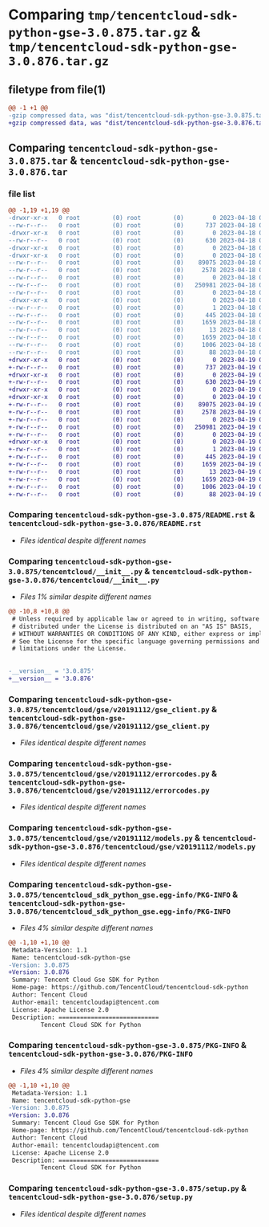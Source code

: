 # Comparing `tmp/tencentcloud-sdk-python-gse-3.0.875.tar.gz` & `tmp/tencentcloud-sdk-python-gse-3.0.876.tar.gz`

## filetype from file(1)

```diff
@@ -1 +1 @@
-gzip compressed data, was "dist/tencentcloud-sdk-python-gse-3.0.875.tar", last modified: Tue Apr 18 00:39:44 2023, max compression
+gzip compressed data, was "dist/tencentcloud-sdk-python-gse-3.0.876.tar", last modified: Wed Apr 19 00:28:35 2023, max compression
```

## Comparing `tencentcloud-sdk-python-gse-3.0.875.tar` & `tencentcloud-sdk-python-gse-3.0.876.tar`

### file list

```diff
@@ -1,19 +1,19 @@
-drwxr-xr-x   0 root         (0) root         (0)        0 2023-04-18 00:39:44.000000 tencentcloud-sdk-python-gse-3.0.875/
--rw-r--r--   0 root         (0) root         (0)      737 2023-04-18 00:39:43.000000 tencentcloud-sdk-python-gse-3.0.875/README.rst
-drwxr-xr-x   0 root         (0) root         (0)        0 2023-04-18 00:39:44.000000 tencentcloud-sdk-python-gse-3.0.875/tencentcloud/
--rw-r--r--   0 root         (0) root         (0)      630 2023-04-18 00:39:43.000000 tencentcloud-sdk-python-gse-3.0.875/tencentcloud/__init__.py
-drwxr-xr-x   0 root         (0) root         (0)        0 2023-04-18 00:39:44.000000 tencentcloud-sdk-python-gse-3.0.875/tencentcloud/gse/
-drwxr-xr-x   0 root         (0) root         (0)        0 2023-04-18 00:39:44.000000 tencentcloud-sdk-python-gse-3.0.875/tencentcloud/gse/v20191112/
--rw-r--r--   0 root         (0) root         (0)    89075 2023-04-18 00:39:43.000000 tencentcloud-sdk-python-gse-3.0.875/tencentcloud/gse/v20191112/gse_client.py
--rw-r--r--   0 root         (0) root         (0)     2578 2023-04-18 00:39:43.000000 tencentcloud-sdk-python-gse-3.0.875/tencentcloud/gse/v20191112/errorcodes.py
--rw-r--r--   0 root         (0) root         (0)        0 2023-04-18 00:39:43.000000 tencentcloud-sdk-python-gse-3.0.875/tencentcloud/gse/v20191112/__init__.py
--rw-r--r--   0 root         (0) root         (0)   250981 2023-04-18 00:39:43.000000 tencentcloud-sdk-python-gse-3.0.875/tencentcloud/gse/v20191112/models.py
--rw-r--r--   0 root         (0) root         (0)        0 2023-04-18 00:39:43.000000 tencentcloud-sdk-python-gse-3.0.875/tencentcloud/gse/__init__.py
-drwxr-xr-x   0 root         (0) root         (0)        0 2023-04-18 00:39:44.000000 tencentcloud-sdk-python-gse-3.0.875/tencentcloud_sdk_python_gse.egg-info/
--rw-r--r--   0 root         (0) root         (0)        1 2023-04-18 00:39:44.000000 tencentcloud-sdk-python-gse-3.0.875/tencentcloud_sdk_python_gse.egg-info/dependency_links.txt
--rw-r--r--   0 root         (0) root         (0)      445 2023-04-18 00:39:44.000000 tencentcloud-sdk-python-gse-3.0.875/tencentcloud_sdk_python_gse.egg-info/SOURCES.txt
--rw-r--r--   0 root         (0) root         (0)     1659 2023-04-18 00:39:44.000000 tencentcloud-sdk-python-gse-3.0.875/tencentcloud_sdk_python_gse.egg-info/PKG-INFO
--rw-r--r--   0 root         (0) root         (0)       13 2023-04-18 00:39:44.000000 tencentcloud-sdk-python-gse-3.0.875/tencentcloud_sdk_python_gse.egg-info/top_level.txt
--rw-r--r--   0 root         (0) root         (0)     1659 2023-04-18 00:39:44.000000 tencentcloud-sdk-python-gse-3.0.875/PKG-INFO
--rw-r--r--   0 root         (0) root         (0)     1006 2023-04-18 00:39:43.000000 tencentcloud-sdk-python-gse-3.0.875/setup.py
--rw-r--r--   0 root         (0) root         (0)       88 2023-04-18 00:39:44.000000 tencentcloud-sdk-python-gse-3.0.875/setup.cfg
+drwxr-xr-x   0 root         (0) root         (0)        0 2023-04-19 00:28:35.000000 tencentcloud-sdk-python-gse-3.0.876/
+-rw-r--r--   0 root         (0) root         (0)      737 2023-04-19 00:28:35.000000 tencentcloud-sdk-python-gse-3.0.876/README.rst
+drwxr-xr-x   0 root         (0) root         (0)        0 2023-04-19 00:28:35.000000 tencentcloud-sdk-python-gse-3.0.876/tencentcloud/
+-rw-r--r--   0 root         (0) root         (0)      630 2023-04-19 00:28:35.000000 tencentcloud-sdk-python-gse-3.0.876/tencentcloud/__init__.py
+drwxr-xr-x   0 root         (0) root         (0)        0 2023-04-19 00:28:35.000000 tencentcloud-sdk-python-gse-3.0.876/tencentcloud/gse/
+drwxr-xr-x   0 root         (0) root         (0)        0 2023-04-19 00:28:35.000000 tencentcloud-sdk-python-gse-3.0.876/tencentcloud/gse/v20191112/
+-rw-r--r--   0 root         (0) root         (0)    89075 2023-04-19 00:28:35.000000 tencentcloud-sdk-python-gse-3.0.876/tencentcloud/gse/v20191112/gse_client.py
+-rw-r--r--   0 root         (0) root         (0)     2578 2023-04-19 00:28:35.000000 tencentcloud-sdk-python-gse-3.0.876/tencentcloud/gse/v20191112/errorcodes.py
+-rw-r--r--   0 root         (0) root         (0)        0 2023-04-19 00:28:35.000000 tencentcloud-sdk-python-gse-3.0.876/tencentcloud/gse/v20191112/__init__.py
+-rw-r--r--   0 root         (0) root         (0)   250981 2023-04-19 00:28:35.000000 tencentcloud-sdk-python-gse-3.0.876/tencentcloud/gse/v20191112/models.py
+-rw-r--r--   0 root         (0) root         (0)        0 2023-04-19 00:28:35.000000 tencentcloud-sdk-python-gse-3.0.876/tencentcloud/gse/__init__.py
+drwxr-xr-x   0 root         (0) root         (0)        0 2023-04-19 00:28:35.000000 tencentcloud-sdk-python-gse-3.0.876/tencentcloud_sdk_python_gse.egg-info/
+-rw-r--r--   0 root         (0) root         (0)        1 2023-04-19 00:28:35.000000 tencentcloud-sdk-python-gse-3.0.876/tencentcloud_sdk_python_gse.egg-info/dependency_links.txt
+-rw-r--r--   0 root         (0) root         (0)      445 2023-04-19 00:28:35.000000 tencentcloud-sdk-python-gse-3.0.876/tencentcloud_sdk_python_gse.egg-info/SOURCES.txt
+-rw-r--r--   0 root         (0) root         (0)     1659 2023-04-19 00:28:35.000000 tencentcloud-sdk-python-gse-3.0.876/tencentcloud_sdk_python_gse.egg-info/PKG-INFO
+-rw-r--r--   0 root         (0) root         (0)       13 2023-04-19 00:28:35.000000 tencentcloud-sdk-python-gse-3.0.876/tencentcloud_sdk_python_gse.egg-info/top_level.txt
+-rw-r--r--   0 root         (0) root         (0)     1659 2023-04-19 00:28:35.000000 tencentcloud-sdk-python-gse-3.0.876/PKG-INFO
+-rw-r--r--   0 root         (0) root         (0)     1006 2023-04-19 00:28:35.000000 tencentcloud-sdk-python-gse-3.0.876/setup.py
+-rw-r--r--   0 root         (0) root         (0)       88 2023-04-19 00:28:35.000000 tencentcloud-sdk-python-gse-3.0.876/setup.cfg
```

### Comparing `tencentcloud-sdk-python-gse-3.0.875/README.rst` & `tencentcloud-sdk-python-gse-3.0.876/README.rst`

 * *Files identical despite different names*

### Comparing `tencentcloud-sdk-python-gse-3.0.875/tencentcloud/__init__.py` & `tencentcloud-sdk-python-gse-3.0.876/tencentcloud/__init__.py`

 * *Files 1% similar despite different names*

```diff
@@ -10,8 +10,8 @@
 # Unless required by applicable law or agreed to in writing, software
 # distributed under the License is distributed on an "AS IS" BASIS,
 # WITHOUT WARRANTIES OR CONDITIONS OF ANY KIND, either express or implied.
 # See the License for the specific language governing permissions and
 # limitations under the License.
 
 
-__version__ = '3.0.875'
+__version__ = '3.0.876'
```

### Comparing `tencentcloud-sdk-python-gse-3.0.875/tencentcloud/gse/v20191112/gse_client.py` & `tencentcloud-sdk-python-gse-3.0.876/tencentcloud/gse/v20191112/gse_client.py`

 * *Files identical despite different names*

### Comparing `tencentcloud-sdk-python-gse-3.0.875/tencentcloud/gse/v20191112/errorcodes.py` & `tencentcloud-sdk-python-gse-3.0.876/tencentcloud/gse/v20191112/errorcodes.py`

 * *Files identical despite different names*

### Comparing `tencentcloud-sdk-python-gse-3.0.875/tencentcloud/gse/v20191112/models.py` & `tencentcloud-sdk-python-gse-3.0.876/tencentcloud/gse/v20191112/models.py`

 * *Files identical despite different names*

### Comparing `tencentcloud-sdk-python-gse-3.0.875/tencentcloud_sdk_python_gse.egg-info/PKG-INFO` & `tencentcloud-sdk-python-gse-3.0.876/tencentcloud_sdk_python_gse.egg-info/PKG-INFO`

 * *Files 4% similar despite different names*

```diff
@@ -1,10 +1,10 @@
 Metadata-Version: 1.1
 Name: tencentcloud-sdk-python-gse
-Version: 3.0.875
+Version: 3.0.876
 Summary: Tencent Cloud Gse SDK for Python
 Home-page: https://github.com/TencentCloud/tencentcloud-sdk-python
 Author: Tencent Cloud
 Author-email: tencentcloudapi@tencent.com
 License: Apache License 2.0
 Description: ============================
         Tencent Cloud SDK for Python
```

### Comparing `tencentcloud-sdk-python-gse-3.0.875/PKG-INFO` & `tencentcloud-sdk-python-gse-3.0.876/PKG-INFO`

 * *Files 4% similar despite different names*

```diff
@@ -1,10 +1,10 @@
 Metadata-Version: 1.1
 Name: tencentcloud-sdk-python-gse
-Version: 3.0.875
+Version: 3.0.876
 Summary: Tencent Cloud Gse SDK for Python
 Home-page: https://github.com/TencentCloud/tencentcloud-sdk-python
 Author: Tencent Cloud
 Author-email: tencentcloudapi@tencent.com
 License: Apache License 2.0
 Description: ============================
         Tencent Cloud SDK for Python
```

### Comparing `tencentcloud-sdk-python-gse-3.0.875/setup.py` & `tencentcloud-sdk-python-gse-3.0.876/setup.py`

 * *Files identical despite different names*

